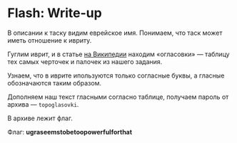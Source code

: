 # Flash: Write-up

В описании к таску видим еврейское имя. Понимаем, что таск может иметь отношение к ивриту.

Гуглим иврит, и в статье [на Википедии](https://ru.wikipedia.org/wiki/%D0%98%D0%B2%D1%80%D0%B8%D1%82) находим «огласовки» — таблицу тех самых черточек и палочек из нашего задания.

Узнаем, что в иврите ипользуются только согласные буквы, а гласные обозначаются таким образом.

Дополняем наш текст гласными согласно таблице, получаем пароль от архива — `topoglasovki`.

В архиве лежит флаг.

Флаг: **ugraseemstobetoopowerfulforthat** 
